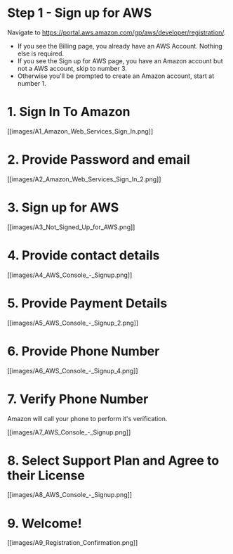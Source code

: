 # Step 1 - Sign up for AWS

Navigate to https://portal.aws.amazon.com/gp/aws/developer/registration/. 

* If you see the Billing page, you already have an AWS Account. Nothing else is required.
* If you see the Sign up for AWS page, you have an Amazon account but not a AWS account, skip to number 3.
* Otherwise you'll be prompted to create an Amazon account, start at number 1.

# 1. Sign In To Amazon
[[images/A1_Amazon_Web_Services_Sign_In.png]]

# 2. Provide Password and email
[[images/A2_Amazon_Web_Services_Sign_In_2.png]] 

# 3. Sign up for AWS
[[images/A3_Not_Signed_Up_for_AWS.png]]

# 4. Provide contact details
[[images/A4_AWS_Console_-_Signup.png]]

# 5. Provide Payment Details
[[images/A5_AWS_Console_-_Signup_2.png]]

# 6. Provide Phone Number
[[images/A6_AWS_Console_-_Signup_4.png]]

# 7. Verify Phone Number

Amazon will call your phone to perform it's verification.

[[images/A7_AWS_Console_-_Signup.png]]

# 8. Select Support Plan and Agree to their License
[[images/A8_AWS_Console_-_Signup.png]]

# 9. Welcome!
[[images/A9_Registration_Confirmation.png]]